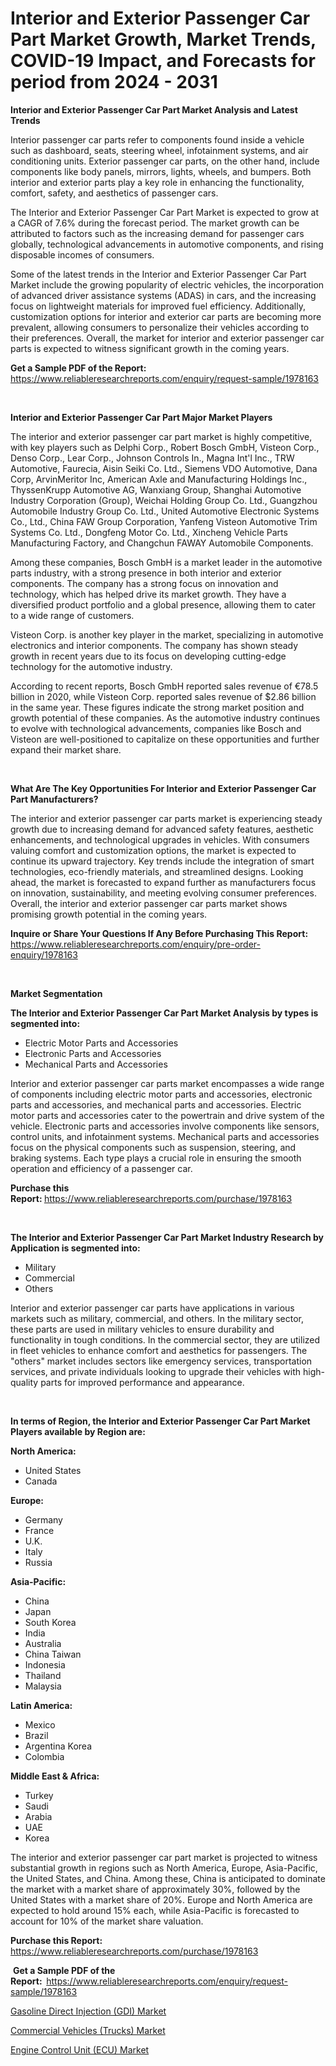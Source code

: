 <p><h1>Interior and Exterior Passenger Car Part Market Growth, Market Trends, COVID-19 Impact, and Forecasts for period from 2024 - 2031</h1></p><p><strong>Interior and Exterior Passenger Car Part Market Analysis and Latest Trends</strong></p>
<p><p>Interior passenger car parts refer to components found inside a vehicle such as dashboard, seats, steering wheel, infotainment systems, and air conditioning units. Exterior passenger car parts, on the other hand, include components like body panels, mirrors, lights, wheels, and bumpers. Both interior and exterior parts play a key role in enhancing the functionality, comfort, safety, and aesthetics of passenger cars.</p><p>The Interior and Exterior Passenger Car Part Market is expected to grow at a CAGR of 7.6% during the forecast period. The market growth can be attributed to factors such as the increasing demand for passenger cars globally, technological advancements in automotive components, and rising disposable incomes of consumers.</p><p>Some of the latest trends in the Interior and Exterior Passenger Car Part Market include the growing popularity of electric vehicles, the incorporation of advanced driver assistance systems (ADAS) in cars, and the increasing focus on lightweight materials for improved fuel efficiency. Additionally, customization options for interior and exterior car parts are becoming more prevalent, allowing consumers to personalize their vehicles according to their preferences. Overall, the market for interior and exterior passenger car parts is expected to witness significant growth in the coming years.</p></p>
<p><strong>Get a Sample PDF of the Report:&nbsp;</strong> <a href="https://www.reliableresearchreports.com/enquiry/request-sample/1978163">https://www.reliableresearchreports.com/enquiry/request-sample/1978163</a></p>
<p>&nbsp;</p>
<p><strong>Interior and Exterior Passenger Car Part Major Market Players</strong></p>
<p><p>The interior and exterior passenger car part market is highly competitive, with key players such as Delphi Corp., Robert Bosch GmbH, Visteon Corp., Denso Corp., Lear Corp., Johnson Controls In., Magna Int'l Inc., TRW Automotive, Faurecia, Aisin Seiki Co. Ltd., Siemens VDO Automotive, Dana Corp, ArvinMeritor Inc, American Axle and Manufacturing Holdings Inc., ThyssenKrupp Automotive AG, Wanxiang Group, Shanghai Automotive Industry Corporation (Group), Weichai Holding Group Co. Ltd., Guangzhou Automobile Industry Group Co. Ltd., United Automotive Electronic Systems Co., Ltd., China FAW Group Corporation, Yanfeng Visteon Automotive Trim Systems Co. Ltd., Dongfeng Motor Co. Ltd., Xincheng Vehicle Parts Manufacturing Factory, and Changchun FAWAY Automobile Components. </p><p>Among these companies, Bosch GmbH is a market leader in the automotive parts industry, with a strong presence in both interior and exterior components. The company has a strong focus on innovation and technology, which has helped drive its market growth. They have a diversified product portfolio and a global presence, allowing them to cater to a wide range of customers.</p><p>Visteon Corp. is another key player in the market, specializing in automotive electronics and interior components. The company has shown steady growth in recent years due to its focus on developing cutting-edge technology for the automotive industry.</p><p>According to recent reports, Bosch GmbH reported sales revenue of €78.5 billion in 2020, while Visteon Corp. reported sales revenue of $2.86 billion in the same year. These figures indicate the strong market position and growth potential of these companies. As the automotive industry continues to evolve with technological advancements, companies like Bosch and Visteon are well-positioned to capitalize on these opportunities and further expand their market share.</p></p>
<p>&nbsp;</p>
<p><strong>What Are The Key Opportunities For Interior and Exterior Passenger Car Part Manufacturers?</strong></p>
<p><p>The interior and exterior passenger car parts market is experiencing steady growth due to increasing demand for advanced safety features, aesthetic enhancements, and technological upgrades in vehicles. With consumers valuing comfort and customization options, the market is expected to continue its upward trajectory. Key trends include the integration of smart technologies, eco-friendly materials, and streamlined designs. Looking ahead, the market is forecasted to expand further as manufacturers focus on innovation, sustainability, and meeting evolving consumer preferences. Overall, the interior and exterior passenger car parts market shows promising growth potential in the coming years.</p></p>
<p><strong>Inquire or Share Your Questions If Any Before Purchasing This Report:</strong> <a href="https://www.reliableresearchreports.com/enquiry/pre-order-enquiry/1978163">https://www.reliableresearchreports.com/enquiry/pre-order-enquiry/1978163</a></p>
<p>&nbsp;</p>
<p><strong>Market Segmentation</strong></p>
<p><strong>The Interior and Exterior Passenger Car Part Market Analysis by types is segmented into:</strong></p>
<p><ul><li>Electric Motor Parts and Accessories</li><li>Electronic Parts and Accessories</li><li>Mechanical Parts and Accessories</li></ul></p>
<p><p>Interior and exterior passenger car parts market encompasses a wide range of components including electric motor parts and accessories, electronic parts and accessories, and mechanical parts and accessories. Electric motor parts and accessories cater to the powertrain and drive system of the vehicle. Electronic parts and accessories involve components like sensors, control units, and infotainment systems. Mechanical parts and accessories focus on the physical components such as suspension, steering, and braking systems. Each type plays a crucial role in ensuring the smooth operation and efficiency of a passenger car.</p></p>
<p><strong>Purchase this Report:&nbsp;</strong><a href="https://www.reliableresearchreports.com/purchase/1978163">https://www.reliableresearchreports.com/purchase/1978163</a></p>
<p>&nbsp;</p>
<p><strong>The Interior and Exterior Passenger Car Part Market Industry Research by Application is segmented into:</strong></p>
<p><ul><li>Military</li><li>Commercial</li><li>Others</li></ul></p>
<p><p>Interior and exterior passenger car parts have applications in various markets such as military, commercial, and others. In the military sector, these parts are used in military vehicles to ensure durability and functionality in tough conditions. In the commercial sector, they are utilized in fleet vehicles to enhance comfort and aesthetics for passengers. The "others" market includes sectors like emergency services, transportation services, and private individuals looking to upgrade their vehicles with high-quality parts for improved performance and appearance.</p></p>
<p>&nbsp;</p>
<p><strong>In terms of Region, the Interior and Exterior Passenger Car Part Market Players available by Region are:</strong></p>
<p>
    <p> <strong> North America: </strong>
        <ul>
            <li>United States</li>
            <li>Canada</li>
        </ul>
        </p> 
    <p> <strong> Europe: </strong>
        <ul>
            <li>Germany</li>
            <li>France</li>
            <li>U.K.</li>
            <li>Italy</li>
            <li>Russia</li>
        </ul>
        </p> 
    <p> <strong> Asia-Pacific: </strong>
        <ul>
            <li>China</li>
            <li>Japan</li>
            <li>South Korea</li>
            <li>India</li>
            <li>Australia</li>
            <li>China Taiwan</li>
            <li>Indonesia</li>
            <li>Thailand</li>
            <li>Malaysia</li>
        </ul>
        </p> 
    <p> <strong> Latin America: </strong>
        <ul>
            <li>Mexico</li>
            <li>Brazil</li>
            <li>Argentina Korea</li>
            <li>Colombia</li>
        </ul>
        </p> 
    <p> <strong> Middle East & Africa: </strong>
        <ul>
            <li>Turkey</li>
            <li>Saudi</li>
            <li>Arabia</li>
            <li>UAE</li>
            <li>Korea</li>
        </ul>
    </p>
    </p>
<p><p>The interior and exterior passenger car part market is projected to witness substantial growth in regions such as North America, Europe, Asia-Pacific, the United States, and China. Among these, China is anticipated to dominate the market with a market share of approximately 30%, followed by the United States with a market share of 20%. Europe and North America are expected to hold around 15% each, while Asia-Pacific is forecasted to account for 10% of the market share valuation.</p></p>
<p><strong>Purchase this Report: </strong><a href="https://www.reliableresearchreports.com/purchase/1978163">https://www.reliableresearchreports.com/purchase/1978163</a></p>
<p>&nbsp;<strong>Get a Sample PDF of the Report:&nbsp;&nbsp;</strong><a href="https://www.reliableresearchreports.com/enquiry/request-sample/1978163">https://www.reliableresearchreports.com/enquiry/request-sample/1978163</a></p>
<p><strong></strong></p>
<p><p><a href="https://github.com/lubmix/Market-Research-Report-List-1/blob/main/gasoline-direct-injection-gdi-market.md">Gasoline Direct Injection (GDI) Market</a></p><p><a href="https://github.com/joannagoyvaerts/Market-Research-Report-List-1/blob/main/commercial-vehicles-trucks-market.md">Commercial Vehicles (Trucks) Market</a></p><p><a href="https://github.com/Hazelklievgspy6vdcsmu106w/Market-Research-Report-List-1/blob/main/engine-control-unit-ecu-market.md">Engine Control Unit (ECU) Market</a></p></p>